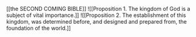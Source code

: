 [[the SECOND COMING BIBLE]]
![[Proposition 1. The kingdom of God is a subject of vital importance.]]
![[Proposition 2. The establishment of this kingdom, was determined before, and designed and prepared from, the foundation of the world.]]